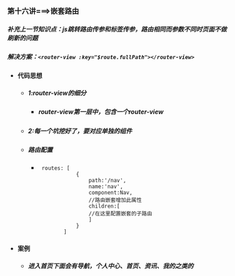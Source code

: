 ### 第十六讲===>嵌套路由

##### 	补充上一节知识点：js跳转路由传参和标签传参，路由相同而参数不同时页面不做刷新的问题

##### 	解决方案：`<router-view :key="$route.fullPath"></router-view>`

- #### 代码思想

  - ##### 1:router-view的细分

    - ##### router-view第一层中，包含一个router-view

  - ##### 2:每一个坑挖好了，要对应单独的组件

  - ##### 路由配置

    - ```
       routes: [
                  {
                      path:'/nav',
                      name:'nav',
                      component:Nav,
                      //路由嵌套增加此属性
                      children:[
                      //在这里配置嵌套的子路由
                      ]
                  }
              ]
      ```


- #### 案例

  - ##### 进入首页下面会有导航，个人中心、首页、资讯、我的之类的